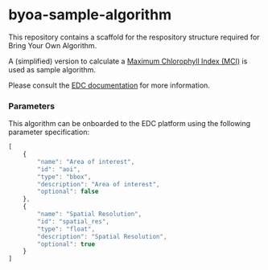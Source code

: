# byoa-sample-algorithm

This repository contains a scaffold for the respository structure required for Bring Your Own Algorithm.

A (simplified) version to calculate a [Maximum Chlorophyll Index (MCI)](https://eurodatacube.com/marketplace/notebooks/getting-started/EDC_Sentinel_Hub-XCUBE_integration.ipynb) is used as sample algorithm.

Please consult the [EDC documentation](https://eurodatacube.com/documentation/offer_algorithms_for_on_demand_data_generation) for more information.


### Parameters

This algorithm can be onboarded to the EDC platform using the following parameter specification:

```javascript
[
    {
        "name": "Area of interest",
        "id": "aoi",
        "type": "bbox",
        "description": "Area of interest",
        "optional": false
    },
    {
        "name": "Spatial Resolution",
        "id": "spatial_res",
        "type": "float",
        "description": "Spatial Resolution",
        "optional": true
    }
]
```
